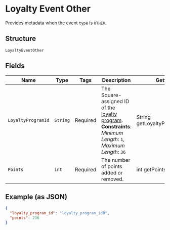 
# Loyalty Event Other

Provides metadata when the event `type` is `OTHER`.

## Structure

`LoyaltyEventOther`

## Fields

| Name | Type | Tags | Description | Getter |
|  --- | --- | --- | --- | --- |
| `LoyaltyProgramId` | `String` | Required | The Square-assigned ID of the [loyalty program](../../doc/models/loyalty-program.md).<br>**Constraints**: *Minimum Length*: `1`, *Maximum Length*: `36` | String getLoyaltyProgramId() |
| `Points` | `int` | Required | The number of points added or removed. | int getPoints() |

## Example (as JSON)

```json
{
  "loyalty_program_id": "loyalty_program_id0",
  "points": 236
}
```

